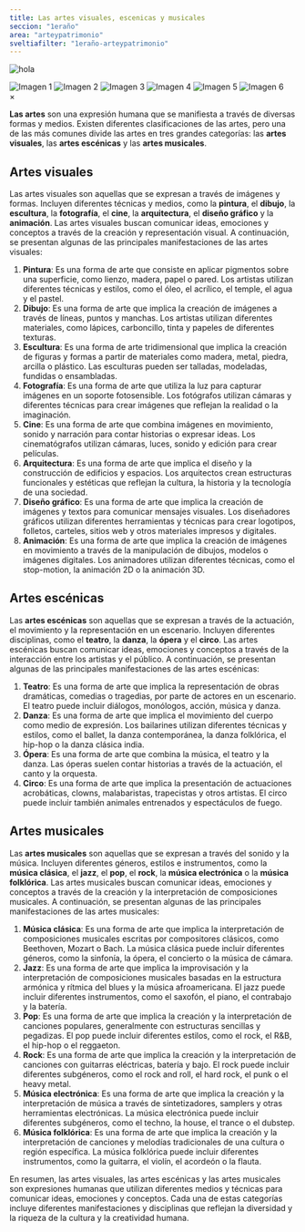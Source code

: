 ```yaml
---
title: Las artes visuales, escenicas y musicales
seccion: "1eraño"
area: "arteypatrimonio"
sveltiafilter: "1eraño-arteypatrimonio"
---
```


![hola](https://placehold.co/400/666666/FFFF32 "hola")

<div class="gallery">
  <img src="https://placehold.co/400/000000/FFFFFF" alt="Imagen 1" class="gallery-item">
  <img src="https://placehold.co/400/111111/FFFFFF" alt="Imagen 2" class="gallery-item">
  <img src="https://placehold.co/400/222222/FFFFFF" alt="Imagen 3" class="gallery-item">
  <img src="https://placehold.co/400/333333/FFFFFF" alt="Imagen 4" class="gallery-item">
  <img src="https://placehold.co/400/444444/FFFFFF" alt="Imagen 5" class="gallery-item">
  <img src="https://placehold.co/400/555555/FFFFFF" alt="Imagen 6" class="gallery-item">
</div>

<div class="lightbox" id="lightbox">
    <span class="close" id="close">&times;</span>
    <img class="lightbox-content" id="lightbox-img">
    <div class="thumbnails" id="thumbnails"></div>
</div>

**Las artes** son una expresión humana que se manifiesta a través de diversas formas y medios. Existen diferentes clasificaciones de las artes, pero una de las más comunes divide las artes en tres grandes categorías: las **artes visuales**, las **artes escénicas** y las **artes musicales**.

## Artes visuales

Las artes visuales son aquellas que se expresan a través de imágenes y formas. Incluyen diferentes técnicas y medios, como la **pintura**, el **dibujo**, la **escultura**, la **fotografía**, el **cine**, la **arquitectura**, el **diseño gráfico** y la **animación**. Las artes visuales buscan comunicar ideas, emociones y conceptos a través de la creación y representación visual. A continuación, se presentan algunas de las principales manifestaciones de las artes visuales:

1. **Pintura**: Es una forma de arte que consiste en aplicar pigmentos sobre una superficie, como lienzo, madera, papel o pared. Los artistas utilizan diferentes técnicas y estilos, como el óleo, el acrílico, el temple, el agua y el pastel.
2. **Dibujo**: Es una forma de arte que implica la creación de imágenes a través de líneas, puntos y manchas. Los artistas utilizan diferentes materiales, como lápices, carboncillo, tinta y papeles de diferentes texturas.
3. **Escultura**: Es una forma de arte tridimensional que implica la creación de figuras y formas a partir de materiales como madera, metal, piedra, arcilla o plástico. Las esculturas pueden ser talladas, modeladas, fundidas o ensambladas.
4. **Fotografía**: Es una forma de arte que utiliza la luz para capturar imágenes en un soporte fotosensible. Los fotógrafos utilizan cámaras y diferentes técnicas para crear imágenes que reflejan la realidad o la imaginación.
5. **Cine**: Es una forma de arte que combina imágenes en movimiento, sonido y narración para contar historias o expresar ideas. Los cinematógrafos utilizan cámaras, luces, sonido y edición para crear películas.
6. **Arquitectura**: Es una forma de arte que implica el diseño y la construcción de edificios y espacios. Los arquitectos crean estructuras funcionales y estéticas que reflejan la cultura, la historia y la tecnología de una sociedad.
7. **Diseño gráfico**: Es una forma de arte que implica la creación de imágenes y textos para comunicar mensajes visuales. Los diseñadores gráficos utilizan diferentes herramientas y técnicas para crear logotipos, folletos, carteles, sitios web y otros materiales impresos y digitales.
8. **Animación**: Es una forma de arte que implica la creación de imágenes en movimiento a través de la manipulación de dibujos, modelos o imágenes digitales. Los animadores utilizan diferentes técnicas, como el stop-motion, la animación 2D o la animación 3D.

## Artes escénicas

Las **artes escénicas** son aquellas que se expresan a través de la actuación, el movimiento y la representación en un escenario. Incluyen diferentes disciplinas, como el **teatro**, la **danza**, la **ópera** y el **circo**. Las artes escénicas buscan comunicar ideas, emociones y conceptos a través de la interacción entre los artistas y el público. A continuación, se presentan algunas de las principales manifestaciones de las artes escénicas:

1. **Teatro**: Es una forma de arte que implica la representación de obras dramáticas, comedias o tragedias, por parte de actores en un escenario. El teatro puede incluir diálogos, monólogos, acción, música y danza.
2. **Danza**: Es una forma de arte que implica el movimiento del cuerpo como medio de expresión. Los bailarines utilizan diferentes técnicas y estilos, como el ballet, la danza contemporánea, la danza folklórica, el hip-hop o la danza clásica india.
3. **Ópera**: Es una forma de arte que combina la música, el teatro y la danza. Las óperas suelen contar historias a través de la actuación, el canto y la orquesta.
4. **Circo**: Es una forma de arte que implica la presentación de actuaciones acrobáticas, clowns, malabaristas, trapecistas y otros artistas. El circo puede incluir también animales entrenados y espectáculos de fuego.

## Artes musicales

Las **artes musicales** son aquellas que se expresan a través del sonido y la música. Incluyen diferentes géneros, estilos e instrumentos, como la **música clásica**, el **jazz**, el **pop**, el **rock**, la **música electrónica** o la **música folklórica**. Las artes musicales buscan comunicar ideas, emociones y conceptos a través de la creación y la interpretación de composiciones musicales. A continuación, se presentan algunas de las principales manifestaciones de las artes musicales:

1. **Música clásica**: Es una forma de arte que implica la interpretación de composiciones musicales escritas por compositores clásicos, como Beethoven, Mozart o Bach. La música clásica puede incluir diferentes géneros, como la sinfonía, la ópera, el concierto o la música de cámara.
2. **Jazz**: Es una forma de arte que implica la improvisación y la interpretación de composiciones musicales basadas en la estructura armónica y rítmica del blues y la música afroamericana. El jazz puede incluir diferentes instrumentos, como el saxofón, el piano, el contrabajo y la batería.
3. **Pop**: Es una forma de arte que implica la creación y la interpretación de canciones populares, generalmente con estructuras sencillas y pegadizas. El pop puede incluir diferentes estilos, como el rock, el R&B, el hip-hop o el reggaeton.
4. **Rock**: Es una forma de arte que implica la creación y la interpretación de canciones con guitarras eléctricas, batería y bajo. El rock puede incluir diferentes subgéneros, como el rock and roll, el hard rock, el punk o el heavy metal.
5. **Música electrónica**: Es una forma de arte que implica la creación y la interpretación de música a través de sintetizadores, samplers y otras herramientas electrónicas. La música electrónica puede incluir diferentes subgéneros, como el techno, la house, el trance o el dubstep.
6. **Música folklórica**: Es una forma de arte que implica la creación y la interpretación de canciones y melodías tradicionales de una cultura o región específica. La música folklórica puede incluir diferentes instrumentos, como la guitarra, el violín, el acordeón o la flauta.

En resumen, las artes visuales, las artes escénicas y las artes musicales son expresiones humanas que utilizan diferentes medios y técnicas para comunicar ideas, emociones y conceptos. Cada una de estas categorías incluye diferentes manifestaciones y disciplinas que reflejan la diversidad y la riqueza de la cultura y la creatividad humana.

